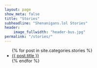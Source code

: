```yaml
---
layout: page
show_meta: false
title: "Stories"
subheadline: "Shenanigans.lol Stories"
header:
    image_fullwidth: "header-bus.jpg"
permalink: "/stories/"
---
```

<ul>
    {% for post in site.categories.stories %}
    <li><a href="{{ site.url }}{{ post.url }}">{{ post.title }}</a></li>
    {% endfor %}
</ul>
